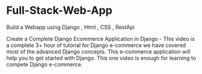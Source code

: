 # Full-Stack-Web-App
Build a Webapp using Django , Html , CSS , RestApi


Create a Complete Django Ecommerce Application in Django - This video is a complete 3+ hour of tutorial for Django e-commerce we have covered most of the advanced Django concepts. This e-commerce application will help you to get started with Django. This one video is enough for learning to compete Django e-commerce.
